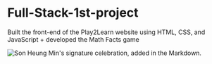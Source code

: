 # Full-Stack-1st-project
Built the front-end of the Play2Learn website using HTML, CSS, and JavaScript + developed the Math Facts game

![Son Heung Min's signature celebration, added in the Markdown.](https://img.olympics.com/images/image/private/t_s_16_9_g_auto/t_s_w960/f_auto/primary/c9esw7mzofm5paatdci5)
